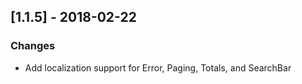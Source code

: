 ## [1.1.5] - 2018-02-22

### Changes

- Add localization support for Error, Paging, Totals, and SearchBar

